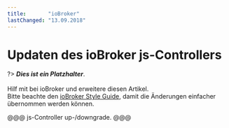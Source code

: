 ```yaml
---
title:       "ioBroker"
lastChanged: "13.09.2018"
---
```


# Updaten des ioBroker js-Controllers

?> ***Dies ist ein Platzhalter***.
   <br><br>
   Hilf mit bei ioBroker und erweitere diesen Artikel.  
   Bitte beachte den [ioBroker Style Guide](community/styleguidedoc), 
   damit die Änderungen einfacher übernommen werden können.

@@@ js-Controller up-/downgrade. @@@
